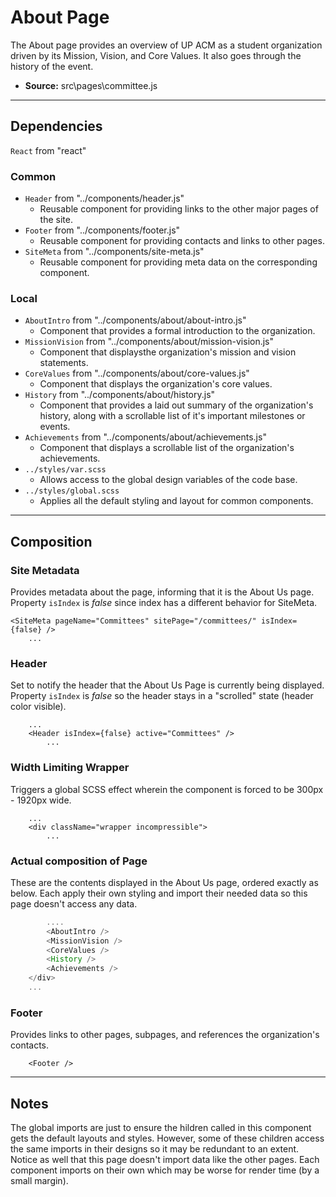 # About Page
The About page provides an overview of UP ACM as a student organization driven by its Mission, Vision, and Core Values. It also goes through the history of the event.

- **Source:** src\pages\committee.js

---

## Dependencies
`React` from "react"
   
### Common
- `Header` from "../components/header.js"
	- Reusable component for providing links to the other major pages of the site.
- `Footer` from "../components/footer.js"
    - Reusable component for providing contacts and links to other pages. 
- `SiteMeta` from "../components/site-meta.js"
	 - Reusable component for providing meta data on the corresponding component.

### Local

- `AboutIntro` from "../components/about/about-intro.js"
    - Component that provides a formal introduction to the organization.
- `MissionVision` from "../components/about/mission-vision.js"
    - Component that displaysthe organization's mission and vision statements.
- `CoreValues` from "../components/about/core-values.js"
    - Component that displays the organization's core values.
- `History` from "../components/about/history.js"
    - Component that provides a laid out summary of the organization's history, along with a scrollable list of it's important milestones or events.
- `Achievements` from "../components/about/achievements.js"
    - Component that displays a scrollable list of the organization's achievements.
- `../styles/var.scss`
    - Allows access to the global design variables of the code base.
- `../styles/global.scss`
    - Applies all the default styling and layout for common components.

---

## Composition

### Site Metadata
Provides metadata about the page, informing that it is the About Us page. Property `isIndex` is *false* since index has a different behavior for SiteMeta.

```JSX
<SiteMeta pageName="Committees" sitePage="/committees/" isIndex={false} />
	...
```

### Header
Set to notify the header that the About Us Page is currently being displayed. Property `isIndex` is *false* so the header stays in a "scrolled" state (header color visible).

```JS
	...
	<Header isIndex={false} active="Committees" />
		...
```

### Width Limiting Wrapper
Triggers a global SCSS effect wherein the component is forced to be 300px - 1920px wide.

```JS
	...
	<div className="wrapper incompressible">
		...
```

### Actual composition of Page
These are the contents displayed in the About Us page, ordered exactly as below. Each apply their own styling and import their needed data so this page doesn't access any data.

```javascript
		....
		<AboutIntro />
		<MissionVision />
		<CoreValues />
		<History />
		<Achievements />
	</div>
	...
```


### Footer

Provides links to other pages, subpages, and references the organization's contacts.

```JS
    <Footer />
```

---

## Notes
The global imports are just to ensure the hildren called in this component gets the default layouts and styles. However, some of these children access the same imports in their designs so it may be redundant to an extent. Notice as well that this page doesn't import data like the other pages. Each component imports on their own which may be worse for render time (by a small margin).